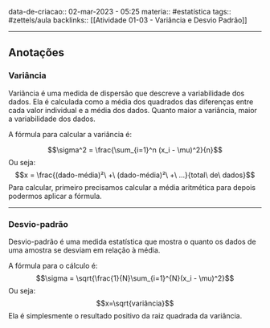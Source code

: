 data-de-criacao:: 02-mar-2023 - 05:25
materia:: #estatística 
tags:: #zettels/aula
backlinks:: [[Atividade 01-03 - Variância e Desvio Padrão]]

---


## Anotações

### Variância
Variância é uma medida de dispersão que descreve a variabilidade dos dados. Ela é calculada como a média dos quadrados das diferenças entre cada valor individual e a média dos dados. Quanto maior a variância, maior a variabilidade dos dados.

A fórmula para calcular a variância é:

$$\sigma^2 = \frac{\sum_{i=1}^n (x_i - \mu)^2}{n}$$
Ou seja:
$$x = \frac{(dado-média)²\ +\ (dado-média)²\ +\ ...}{total\ de\ dados}$$
Para calcular, primeiro precisamos calcular a média aritmética para depois podermos aplicar a fórmula.

---

### Desvio-padrão
Desvio-padrão é uma medida estatística que mostra o quanto os dados de uma amostra se desviam em relação à média.

A fórmula para o cálculo é:
$$\sigma = \sqrt{\frac{1}{N}\sum_{i=1}^{N}(x_i - \mu)^2}$$
Ou seja:
$$x=\sqrt{variância}$$
Ela é simplesmente o resultado positivo da raiz quadrada da variância.